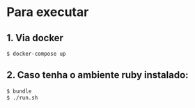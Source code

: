 # Para executar 

## 1. Via docker
```
$ docker-compose up
```

## 2. Caso tenha o ambiente ruby instalado:
```sh
$ bundle
$ ./run.sh
```